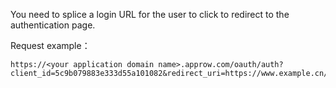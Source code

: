 <IntegrationDetailCard title="Splicing the login authorization link">

You need to splice a login URL for the user to click to redirect to the authentication page.

<ApiMethodSpec method="get" host="https://<your application domain name>.approw.com" path="/oauth/auth" summary="Splice a link and let the end-user access it in the browser, and initiate an OAuth2.0 authorization login request。" description="Initiating authorization requires splicing a URL for authorization and letting end-users access it in a browser. The specific parameters are as follows:">
<template slot="queryParams">
<ApiMethodParam name="client_id" type="string" required description="Application ID。"/>
<ApiMethodParam name="redirect_uri" type="string" required>

Callback link. After the user is successfully authenticated by the OP, the OP will send the authorization code to this address in the form of a URL query. This value **must** appear in the **callback address** of the console configuration, otherwise the OP is not allowed to call back to this address.

</ApiMethodParam>
<ApiMethodParam name="scope" type="string" description="The requested permission is not implemented yet, please fill in user."/>

<ApiMethodParam name="response_type" type="string" required>

Return type, `code` must be filled here. It is used to specify what information the OP will return after a successful login. If it is specified as `code`, the OP will return the authorization code, or it can be specified as `token`, and the OP will return the user's access_token. For this method, please refer to the implicit mode chapter below.

</ApiMethodParam>
<ApiMethodParam name="state" type="string" required description="A random string used to prevent CSRF attacks. If the state value in the response is different from the state value set before the request is sent, it means that it is under attack."/>
</template>
</ApiMethodSpec>

Request example：

```
https://<your application domain name>.approw.com/oauth/auth?client_id=5c9b079883e333d55a101082&redirect_uri=https://www.example.cn/example&scope=user&response_type=code&state=52378542395
```

</IntegrationDetailCard>
